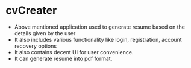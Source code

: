 # cvCreater

- Above mentioned application used to generate resume based on the details given by the user
- It also includes various functionality like login, registration, account recovery options
- It also contains decent UI for user convenience.
- It can generate resume into pdf format.
